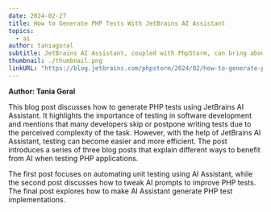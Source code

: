 ```yaml
---
date: 2024-02-27
title: How to Generate PHP Tests With JetBrains AI Assistant
topics:
  - ai
author: taniagoral
subtitle: JetBrains AI Assistant, coupled with PhpStorm, can bring about a transformative change in your testing routine. Whether you’re an experienced tester or you barely write any tests at all, there’s definitely something in store for you!
thumbnail: ./thumbnail.png
linkURL: "https://blog.jetbrains.com/phpstorm/2024/02/how-to-generate-php-tests-with-jetbrains-ai-assistant/"
---
```


**Author: Tania Goral**

This blog post discusses how to generate PHP tests using JetBrains AI Assistant. It highlights the importance of testing in software development and mentions that many developers skip or postpone writing tests due to the perceived complexity of the task. However, with the help of JetBrains AI Assistant, testing can become easier and more efficient. The post introduces a series of three blog posts that explain different ways to benefit from AI when testing PHP applications.

The first post focuses on automating unit testing using AI Assistant, while the second post discusses how to tweak AI prompts to improve PHP tests. The final post explores how to make AI Assistant generate PHP test implementations.
